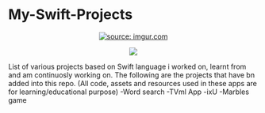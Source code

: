 # My-Swift-Projects

<p align="center">
  <a href="https://imgur.com/SajZa44"><img src="https://i.imgur.com/SajZa44.jpg" title="source: imgur.com" /></a>
</p>
<p align="center">
<img src="https://img.shields.io/badge/Swift-5.0-green.svg" />
</p>


List of various projects based on Swift language i worked on, learnt from and am continuosly working on.
The following are the projects that have bn added into this repo.
(All code, assets and resources  used in these apps are for learning/educational purpose)
-Word search
-TVml App
-ixU
-Marbles game
